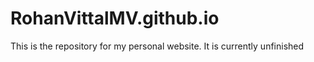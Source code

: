 # RohanVittalMV.github.io

This is the repository for my personal website. It is currently unfinished